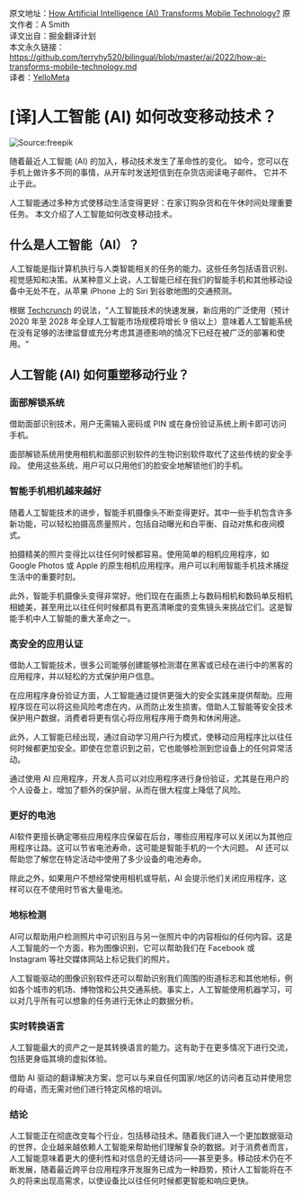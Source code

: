 原文地址：[How Artificial Intelligence (AI) Transforms Mobile Technology?](https://medium.com/ai-in-plain-english/how-artificial-intelligence-ai-transforms-mobile-technology-24a7fa1cead7)
原文作者：A Smith   
译文出自：掘金翻译计划  
本文永久链接：https://github.com/terryhy520/bilingual/blob/master/ai/2022/how-ai-transforms-mobile-technology.md  
译者：[YelloMeta](https://github.com/terryhy520)

# [译]人工智能 (AI) 如何改变移动技术？
![Source:freepik](https://miro.medium.com/max/1750/0*puiHHMCVOkkhgrop.jpeg)

随着最近人工智能 (AI) 的加入，移动技术发生了革命性的变化。 如今，您可以在手机上做许多不同的事情，从开车时发送短信到在杂货店阅读电子邮件。 它并不止于此。

人工智能通过多种方式使移动生活变得更好：在家订购杂货和在午休时间处理重要任务。 本文介绍了人工智能如何改变移动技术。

## 什么是人工智能（AI）？

人工智能是指计算机执行与人类智能相关的任务的能力。这些任务包括语音识别、视觉感知和决策。从某种意义上说，人工智能已经在我们的智能手机和其他移动设备中无处不在，从苹果 iPhone 上的 Siri 到谷歌地图的交通预测。

根据 [Techcrunch](https://techcrunch.com/2022/04/06/artificial-intelligence-is-already-upending-geopolitics/) 的说法，“人工智能技术的快速发展，新应用的广泛使用（预计 2020 年至 2028 年全球人工智能市场规模将增长 9 倍以上）意味着人工智能系统在没有足够的法律监督或充分考虑其道德影响的情况下已经在被广泛的部署和使用。“

## 人工智能 (AI) 如何重塑移动行业？
### 面部解锁系统
借助面部识别技术，用户无需输入密码或 PIN 或在身份验证系统上刷卡即可访问手机。

面部解锁系统用使用相机和面部识别软件的生物识别软件取代了这些传统的安全手段。 使用这些系统，用户可以只用他们的脸安全地解锁他们的手机。

### 智能手机相机越来越好
随着人工智能技术的进步，智能手机摄像头不断变得更好。其中一些手机包含许多新功能，可以轻松拍摄高质量照片，包括自动曝光和白平衡、自动对焦和夜间模式。

拍摄精美的照片变得比以往任何时候都容易。使用简单的相机应用程序，如 Google Photos 或 Apple 的原生相机应用程序。用户可以利用智能手机技术捕捉生活中的重要时刻。

此外，智能手机摄像头变得非常好。他们现在在画质上与数码相机和数码单反相机相媲美，甚至用比以往任何时候都具有更高清晰度的变焦镜头来挑战它们。这是智能手机中人工智能的重大革命之一。

### 高安全的应用认证
借助人工智能技术，很多公司能够创建能够检测潜在黑客或已经在进行中的黑客的应用程序，并以轻松的方式保护用户信息。

在应用程序身份验证方面，人工智能通过提供更强大的安全实践来提供帮助。应用程序现在可以将这些风险考虑在内，从而防止发生损害。借助人工智能等安全技术保护用户数据，消费者将更有信心将应用程序用于商务和休闲用途。

此外，人工智能已经出现，通过自动学习用户行为模式，使移动应用程序比以往任何时候都更加安全。即使在您意识到之前，它也能够检测到您设备上的任何异常活动。

通过使用 AI 应用程序，开发人员可以对应用程序进行身份验证，尤其是在用户的个人设备上，增加了额外的保护层，从而在很大程度上降低了风险。

### 更好的电池
AI软件更擅长确定哪些应用程序应保留在后台，哪些应用程序可以关闭以为其他应用程序让路。这可以节省电池寿命，这可能是智能手机的一个大问题。 AI 还可以帮助您了解您在特定活动中使用了多少设备的电池寿命。

除此之外，如果用户不想经常使用相机或导航，AI 会提示他们关闭应用程序，这样可以在不使用时节省大量电池。

### 地标检测
AI可以帮助用户检测照片中可识别且与另一张照片中的内容相似的任何内容。这是人工智能的一个方面，称为图像识别，它可以帮助我们在 Facebook 或 Instagram 等社交媒体网站上标记我们的照片。

人工智能驱动的图像识别软件还可以帮助识别我们周围的街道标志和其他地标，例如各个城市的机场、博物馆和公共交通系统。事实上，人工智能使用机器学习，可以对几乎所有可以想象的任务进行无休止的数据分析。

### 实时转换语言
人工智能最大的资产之一是其转换语言的能力。这有助于在更多情况下进行交流，包括更身临其境的虚拟体验。

借助 AI 驱动的翻译解决方案，您可以与来自任何国家/地区的访问者互动并使用您的母语，而无需对他们进行特定风格的培训。

### 结论
人工智能正在彻底改变每个行业，包括移动技术。随着我们进入一个更加数据驱动的世界，企业越来越依赖人工智能来帮助他们理解复杂的数据。对于消费者而言，人工智能意味着更大的便利性和对信息的无缝访问——甚至更多。移动技术仍在不断发展，随着最近跨平台应用程序开发服务已成为一种趋势，预计人工智能将在不久的将来出现高需求，以使设备比以往任何时候都更智能和响应更快。
